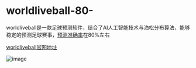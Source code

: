 # worldliveball-80-
worldliveball是一款足球预测软件，结合了AI人工智能技术与泊松分布算法，能够稳定的预测足球赛事，<a href="https://github.com/worldliveball/worldliveball-80-/releases/tag/AI">预测准确率</a>在80%左右

<a href="https://www.worldliveball.com">worldliveball官网地址</a>

![image](https://github.com/user-attachments/assets/9e679af7-5e96-4512-bd72-574bf9030afd)
